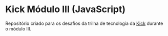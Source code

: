 # Kick Módulo III (JavaScript)

Repositório criado para os desafios da trilha de tecnologia da [Kick](https://soukick.com.br) durante o módulo III. 
